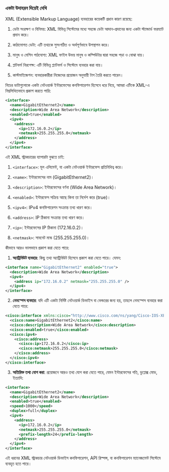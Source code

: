 ### একটা উদাহরন দিয়েই দেখি

XML (Extensible Markup Language) ব্যবহারের কয়েকটি প্রধান কারণ রয়েছে:

1. ডেটা সংরক্ষণ ও বিনিময়: XML বিভিন্ন সিস্টেমের মধ্যে সহজে ডেটা আদান-প্রদানের জন্য একটা স্ট্যান্ডার্ড ফরম্যাট প্রদান করে।

2. কাঠামোগত ডেটা: এটি তথ্যকে সুসংগঠিত ও অর্থপূর্ণভাবে উপস্থাপন করে।

3. মানুষ ও মেশিন পাঠযোগ্য: XML ফাইল উভয় মানুষ ও কম্পিউটার দ্বারা সহজে পড়া ও বোঝা যায়।

4. প্লাটফর্ম নিরপেক্ষ: এটি বিভিন্ন প্ল্যাটফর্ম ও সিস্টেমে ব্যবহার করা যায়।

5. কাস্টমাইজেশন: ব্যবহারকারীরা নিজেদের প্রয়োজন অনুযায়ী টাগ তৈরি করতে পারেন।

নিচের ডাটাগুলোকে একটা নেটওয়ার্ক ইন্টারফেসের কনফিগারেশন হিসেবে ধরে নিয়ে, আমরা এটিকে XML-এ নিম্নলিখিতভাবে প্রকাশ করতে পারি:

```xml
<interface>
  <name>GigabitEthernet2</name>
  <description>Wide Area Network</description>
  <enabled>true</enabled>
  <ipv4>
    <address>
      <ip>172.16.0.2</ip>
      <netmask>255.255.255.0</netmask>
    </address>
  </ipv4>
</interface>
```

এই XML স্ট্রাকচারের ব্যাপারটা বুঝতে চাই:

1. `<interface>`: মূল এলিমেন্ট, যা একটা নেটওয়ার্ক ইন্টারফেস প্রতিনিধিত্ব করে।

2. `<name>`: ইন্টারফেসের নাম (GigabitEthernet2)।

3. `<description>`: ইন্টারফেসের বর্ণনা (Wide Area Network)।

4. `<enabled>`: ইন্টারফেস সক্রিয় আছে কিনা তা নির্দেশ করে (true)।

5. `<ipv4>`: IPv4 কনফিগারেশন সংক্রান্ত তথ্য ধারণ করে।

6. `<address>`: IP ঠিকানা সংক্রান্ত তথ্য ধারণ করে।

7. `<ip>`: ইন্টারফেসের IP ঠিকানা (172.16.0.2)।

8. `<netmask>`: সাবনেট মাস্ক (255.255.255.0)।

কীভাবে আরও ভালভাবে প্রকাশ করা যেতে পারে:

1. **অ্যাট্রিবিউট ব্যবহার**: কিছু তথ্য অ্যাট্রিবিউট হিসেবে প্রকাশ করা যেতে পারে। যেমন:

```xml
<interface name="GigabitEthernet2" enabled="true">
  <description>Wide Area Network</description>
  <ipv4>
    <address ip="172.16.0.2" netmask="255.255.255.0" />
  </ipv4>
</interface>
```

2. **নেমস্পেস ব্যবহার**: যদি এটি একটা নির্দিষ্ট নেটওয়ার্ক ডিভাইস বা ভেন্ডরের জন্য হয়, তাহলে নেমস্পেস ব্যবহার করা যেতে পারে:

```xml
<cisco:interface xmlns:cisco="http://www.cisco.com/ns/yang/Cisco-IOS-XE-interface">
  <cisco:name>GigabitEthernet2</cisco:name>
  <cisco:description>Wide Area Network</cisco:description>
  <cisco:enabled>true</cisco:enabled>
  <cisco:ipv4>
    <cisco:address>
      <cisco:ip>172.16.0.2</cisco:ip>
      <cisco:netmask>255.255.255.0</cisco:netmask>
    </cisco:address>
  </cisco:ipv4>
</cisco:interface>
```

3. **অতিরিক্ত তথ্য যোগ করা**: প্রয়োজনে আরও তথ্য যোগ করা যেতে পারে, যেমন ইন্টারফেসের গতি, ডুপ্লেক্স মোড, ইত্যাদি:

```xml
<interface>
  <name>GigabitEthernet2</name>
  <description>Wide Area Network</description>
  <enabled>true</enabled>
  <speed>1000</speed>
  <duplex>full</duplex>
  <ipv4>
    <address>
      <ip>172.16.0.2</ip>
      <netmask>255.255.255.0</netmask>
      <prefix-length>24</prefix-length>
    </address>
  </ipv4>
</interface>
```

এই ধরনের XML স্ট্রাকচার নেটওয়ার্ক ডিভাইস কনফিগারেশন, API রিস্পন্স, বা কনফিগারেশন ম্যানেজমেন্ট সিস্টেমে ব্যবহৃত হতে পারে।